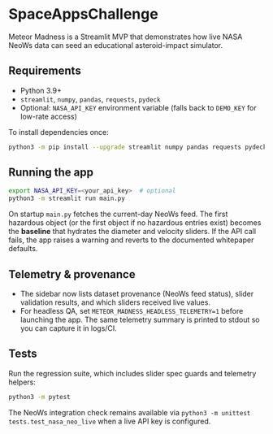 # SpaceAppsChallenge

Meteor Madness is a Streamlit MVP that demonstrates how live NASA NeoWs data can seed an educational asteroid-impact simulator.

## Requirements

- Python 3.9+
- `streamlit`, `numpy`, `pandas`, `requests`, `pydeck`
- Optional: `NASA_API_KEY` environment variable (falls back to `DEMO_KEY` for low-rate access)

To install dependencies once:

```bash
python3 -m pip install --upgrade streamlit numpy pandas requests pydeck
```

## Running the app

```bash
export NASA_API_KEY=<your_api_key>  # optional
python3 -m streamlit run main.py
```

On startup `main.py` fetches the current-day NeoWs feed. The first hazardous object (or the first object if no hazardous entries exist) becomes the **baseline** that hydrates the diameter and velocity sliders. If the API call fails, the app raises a warning and reverts to the documented whitepaper defaults.

## Telemetry & provenance

- The sidebar now lists dataset provenance (NeoWs feed status), slider validation results, and which sliders received live values.
- For headless QA, set `METEOR_MADNESS_HEADLESS_TELEMETRY=1` before launching the app. The same telemetry summary is printed to stdout so you can capture it in logs/CI.

## Tests

Run the regression suite, which includes slider spec guards and telemetry helpers:

```bash
python3 -m pytest
```

The NeoWs integration check remains available via `python3 -m unittest tests.test_nasa_neo_live` when a live API key is configured.
